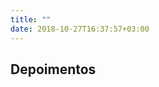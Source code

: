 ```yaml
---
title: ""
date: 2018-10-27T16:37:57+03:00
---
```


## Depoimentos
<!-- 
Em breve viaje conosco para um dos destinos mais fascinantes do mundo, a incrível Tailândia. Aguarde para novas informações! Estamos preparando tudo, e será imperdível! -->
